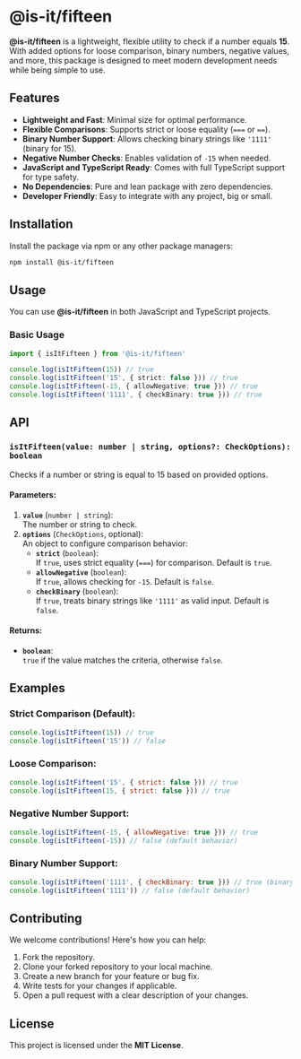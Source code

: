 # @is-it/fifteen

**@is-it/fifteen** is a lightweight, flexible utility to check if a number equals **15**. With added options for loose comparison, binary numbers, negative values, and more, this package is designed to meet modern development needs while being simple to use.

## Features

- **Lightweight and Fast**: Minimal size for optimal performance.
- **Flexible Comparisons**: Supports strict or loose equality (`===` or `==`).
- **Binary Number Support**: Allows checking binary strings like `'1111'` (binary for 15).
- **Negative Number Checks**: Enables validation of `-15` when needed.
- **JavaScript and TypeScript Ready**: Comes with full TypeScript support for type safety.
- **No Dependencies**: Pure and lean package with zero dependencies.
- **Developer Friendly**: Easy to integrate with any project, big or small.

## Installation

Install the package via npm or any other package managers:

```bash
npm install @is-it/fifteen
```

## Usage

You can use **@is-it/fifteen** in both JavaScript and TypeScript projects.

### Basic Usage

```typescript
import { isItFifteen } from '@is-it/fifteen'

console.log(isItFifteen(15)) // true
console.log(isItFifteen('15', { strict: false })) // true
console.log(isItFifteen(-15, { allowNegative: true })) // true
console.log(isItFifteen('1111', { checkBinary: true })) // true
```

## API

### `isItFifteen(value: number | string, options?: CheckOptions): boolean`

Checks if a number or string is equal to 15 based on provided options.

#### Parameters:

1. **`value`** (`number | string`):  
   The number or string to check.
2. **`options`** (`CheckOptions`, optional):  
   An object to configure comparison behavior:
    - **`strict`** (`boolean`):  
      If `true`, uses strict equality (`===`) for comparison. Default is `true`.
    - **`allowNegative`** (`boolean`):  
      If `true`, allows checking for `-15`. Default is `false`.
    - **`checkBinary`** (`boolean`):  
      If `true`, treats binary strings like `'1111'` as valid input. Default is `false`.

#### Returns:

- **`boolean`**:  
  `true` if the value matches the criteria, otherwise `false`.

## Examples

### Strict Comparison (Default):

```javascript
console.log(isItFifteen(15)) // true
console.log(isItFifteen('15')) // false
```

### Loose Comparison:

```javascript
console.log(isItFifteen('15', { strict: false })) // true
console.log(isItFifteen(15, { strict: false })) // true
```

### Negative Number Support:

```javascript
console.log(isItFifteen(-15, { allowNegative: true })) // true
console.log(isItFifteen(-15)) // false (default behavior)
```

### Binary Number Support:

```javascript
console.log(isItFifteen('1111', { checkBinary: true })) // true (binary for 15)
console.log(isItFifteen('1111')) // false (default behavior)
```

## Contributing

We welcome contributions! Here's how you can help:

1. Fork the repository.
2. Clone your forked repository to your local machine.
3. Create a new branch for your feature or bug fix.
4. Write tests for your changes if applicable.
5. Open a pull request with a clear description of your changes.

## License

This project is licensed under the **MIT License**.
